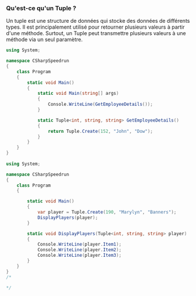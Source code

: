 ### Qu'est-ce qu'un Tuple ?
Un tuple est une structure de données qui stocke des données de différents types. Il est principalement utilisé pour retourner plusieurs valeurs à partir d'une méthode. Surtout, un Tuple peut transmettre plusieurs valeurs à une méthode via un seul paramètre.

```csharp
using System;

namespace CSharpSpeedrun
{
    class Program
    {
        static void Main()
        {
            static void Main(string[] args)
            {
                Console.WriteLine(GetEmployeeDetails());
            }

            static Tuple<int, string, string> GetEmployeeDetails()
            {
                return Tuple.Create(152, "John", "Dow");
            }
        }
    }
}
  
using System;

namespace CSharpSpeedrun
{
    class Program
    {

        static void Main()
        {
            var player = Tuple.Create(190, "Marylyn", "Banners");
            DisplayPlayers(player);
        }

        static void DisplayPlayers(Tuple<int, string, string> player)
        {
            Console.WriteLine(player.Item1);
            Console.WriteLine(player.Item2);
            Console.WriteLine(player.Item3);
        }
    }
}
/*
  
*/
```